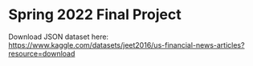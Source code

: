 # Spring 2022 Final Project 
Download JSON dataset here: https://www.kaggle.com/datasets/jeet2016/us-financial-news-articles?resource=download
